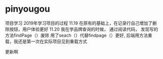 
# pinyougou
项目学习
2019年学习项目的过程
11.19
在原有的基础上，在记录行自己增加了删除按钮，用户体验更好
11.20
 我在学品牌查询的时候， 通过阅读代码， 发现写的方法findPage（）废除 用了seach（）代替findpage（）更好, 后端用方法重载，我还是第一次在实际项目见到重载方式

更新啊


